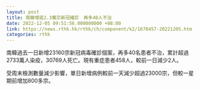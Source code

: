 ```yaml
---
layout: post
title: 南韓增逾2.3萬宗新冠確診　再多40人不治
date: 2022-12-05 09:51:56.000000000 +08:00
link: https://news.rthk.hk/rthk/ch/component/k2/1678457-20221205.htm
categories: rthk
---
```


南韓過去一日新增23160宗新冠病毒確診個案，再多40名患者不治，累計超過2733萬人染疫，30769人死亡。現有重症患者458人，較前一日減少2人。

受周末檢測數量減少影響，單日新增病例較前一天減少超過23000宗，但較一星期前增加800多宗。
